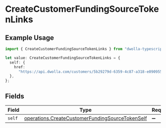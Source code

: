 # CreateCustomerFundingSourceTokenLinks

## Example Usage

```typescript
import { CreateCustomerFundingSourceTokenLinks } from "dwolla-typescript/models/operations";

let value: CreateCustomerFundingSourceTokenLinks = {
  self: {
    href:
      "https://api.dwolla.com/customers/5b29279d-6359-4c87-a318-e09095532733/funding-sources-token",
  },
};
```

## Fields

| Field                                                                                                              | Type                                                                                                               | Required                                                                                                           | Description                                                                                                        |
| ------------------------------------------------------------------------------------------------------------------ | ------------------------------------------------------------------------------------------------------------------ | ------------------------------------------------------------------------------------------------------------------ | ------------------------------------------------------------------------------------------------------------------ |
| `self`                                                                                                             | [operations.CreateCustomerFundingSourceTokenSelf](../../models/operations/createcustomerfundingsourcetokenself.md) | :heavy_minus_sign:                                                                                                 | N/A                                                                                                                |